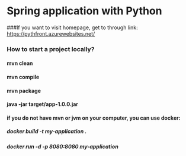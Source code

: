 # Spring application with Python

###If you want to visit homepage, get to through link: https://pythfront.azurewebsites.net/

### How to start a project locally?
#### mvn clean
#### mvn compile
#### mvn package
#### java -jar target/app-1.0.0.jar


#### if you do not have mvn or jvm on your computer, you can use docker:
##### docker build -t my-application .
##### docker run -d -p 8080:8080 my-application


